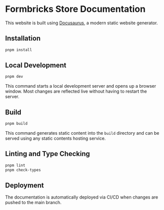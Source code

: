 # Formbricks Store Documentation

This website is built using [Docusaurus](https://docusaurus.io/), a modern static website generator.

## Installation

```bash
pnpm install
```

## Local Development

```bash
pnpm dev
```

This command starts a local development server and opens up a browser window. Most changes are reflected live without having to restart the server.

## Build

```bash
pnpm build
```

This command generates static content into the `build` directory and can be served using any static contents hosting service.

## Linting and Type Checking

```bash
pnpm lint
pnpm check-types
```

## Deployment

The documentation is automatically deployed via CI/CD when changes are pushed to the main branch.
